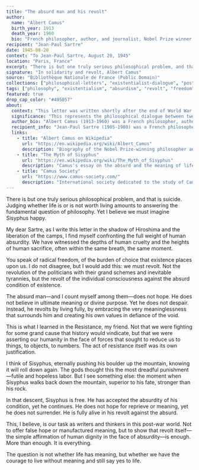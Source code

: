 ```yaml
---
title: "The absurd man and his revolt"
author:
  name: "Albert Camus"
  birth_year: 1913
  death_year: 1960
  bio: "French philosopher, author, and journalist, Nobel Prize winner known for his philosophy of absurdism"
recipient: "Jean-Paul Sartre"
date: 1945-08-20
context: "To Jean-Paul Sartre, August 20, 1945"
location: "Paris, France"
excerpt: "There is but one truly serious philosophical problem, and that is suicide. Judging whether life is or is not worth living amounts to answering the fundamental question of philosophy. Yet I believe we must imagine Sisyphus happy."
signature: "In solidarity and revolt, Albert Camus"
source: "Bibliothèque Nationale de France (Public Domain)"
collections: ["philosophical-letters", "existentialist-dialogue", "post-war-thought"]
tags: ["philosophy", "existentialism", "absurdism", "revolt", "freedom"]
featured: true
drop_cap_color: "#495057"
about:
  context: "This letter was written shortly after the end of World War II, when both Camus and Sartre were grappling with questions of human existence, freedom, and responsibility in a world that had witnessed unprecedented horror."
  significance: "This represents the philosophical dialogue between two giants of 20th-century thought. Despite later disagreements, this letter captures their shared commitment to human dignity and the search for meaning in an apparently meaningless world."
  author_bio: "Albert Camus (1913-1960) was a French philosopher, author, and journalist who won the Nobel Prize in Literature. He developed the philosophy of absurdism and believed in revolt against the absurd condition of human existence."
  recipient_info: "Jean-Paul Sartre (1905-1980) was a French philosopher, playwright, novelist, and critic, and a key figure in existentialism. He argued that existence precedes essence and emphasized radical freedom and responsibility."
  links:
    - title: "Albert Camus on Wikipedia"
      url: "https://en.wikipedia.org/wiki/Albert_Camus"
      description: "Biography of the Nobel Prize-winning philosopher and author"
    - title: "The Myth of Sisyphus"
      url: "https://en.wikipedia.org/wiki/The_Myth_of_Sisyphus"
      description: "Camus's essay on the absurd and the meaning of life"
    - title: "Camus Society"
      url: "https://www.camus-society.com/"
      description: "International society dedicated to the study of Camus's work"
---
```


There is but one truly serious philosophical problem, and that is suicide. Judging whether life is or is not worth living amounts to answering the fundamental question of philosophy. Yet I believe we must imagine Sisyphus happy.

My dear Sartre, as I write this letter in the shadow of Hiroshima and the liberation of the camps, I find myself confronting the full weight of human absurdity. We have witnessed the depths of human cruelty and the heights of human sacrifice, often within the same breath, the same moment.

You speak of radical freedom, of the burden of choice that existence places upon us. I do not disagree, but I would add this: we must revolt. Not the revolution of the politicians with their grand schemes and inevitable tyrannies, but the revolt of the individual consciousness against the absurd condition of existence.

The absurd man—and I count myself among them—does not hope. He does not believe in ultimate meaning or divine purpose. Yet he does not despair. Instead, he revolts by living fully, by embracing the very meaninglessness that surrounds him and creating his own values in defiance of the void.

This is what I learned in the Resistance, my friend. Not that we were fighting for some grand cause that history would vindicate, but that we were asserting our humanity in the face of forces that sought to reduce us to things, to objects, to numbers. The act of resistance itself was its own justification.

I think of Sisyphus, eternally pushing his boulder up the mountain, knowing it will roll down again. The gods thought this the most dreadful punishment—futile and hopeless labor. But I see something else: the moment when Sisyphus walks back down the mountain, superior to his fate, stronger than his rock.

In that descent, Sisyphus is free. He has accepted the absurdity of his condition, yet he continues. He does not hope for reprieve or meaning, yet he does not surrender. He is fully alive in his revolt against the absurd.

This, I believe, is our task as writers and thinkers in this post-war world. Not to offer false hope or manufactured meaning, but to show that revolt itself—the simple affirmation of human dignity in the face of absurdity—is enough. More than enough. It is everything.

The question is not whether life has meaning, but whether we have the courage to live without meaning and still say yes to life.